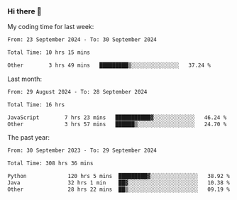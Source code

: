 ### Hi there 👋

My coding time for last week:

<!--START_SECTION:week-->

```txt
From: 23 September 2024 - To: 30 September 2024

Total Time: 10 hrs 15 mins

Other        3 hrs 49 mins   █████████▒░░░░░░░░░░░░░░░   37.24 %
```

<!--END_SECTION:week-->

Last month:

<!--START_SECTION:month-->

```txt
From: 29 August 2024 - To: 28 September 2024

Total Time: 16 hrs

JavaScript        7 hrs 23 mins   ███████████▓░░░░░░░░░░░░░   46.24 %
Other             3 hrs 57 mins   ██████▒░░░░░░░░░░░░░░░░░░   24.70 %
```

<!--END_SECTION:month-->

The past year:

<!--START_SECTION:year-->

```txt
From: 30 September 2023 - To: 29 September 2024

Total Time: 308 hrs 36 mins

Python             120 hrs 5 mins  █████████▓░░░░░░░░░░░░░░░   38.92 %
Java               32 hrs 1 min    ██▓░░░░░░░░░░░░░░░░░░░░░░   10.38 %
Other              28 hrs 22 mins  ██▒░░░░░░░░░░░░░░░░░░░░░░   09.19 %
```

<!--END_SECTION:year-->
